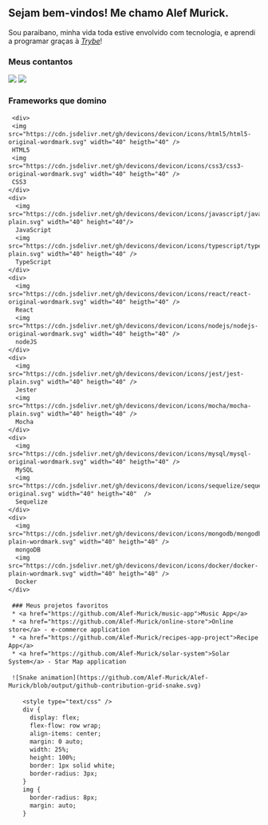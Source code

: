 ## Sejam bem-vindos! Me chamo Alef Murick.

 Sou paraibano, minha vida toda estive envolvido com tecnologia, e aprendi a programar graças à _[Trybe](https://www.betrybe.com/)_!

### Meus contantos
<a href="mailto:alefmurick@hotmail.com"><img src="https://img.shields.io/badge/Microsoft_Outlook-0078D4?style=for-the-badge&logo=microsoft-outlook&logoColor=white"></a> <a href="https://www.https://www.linkedin.com/in/alef-murick/"><img src="https://img.shields.io/badge/LinkedIn-0077B5?style=for-the-badge&logo=linkedin&logoColor=white"></a>

### Frameworks que domino

     <div>
     <img src="https://cdn.jsdelivr.net/gh/devicons/devicon/icons/html5/html5-original-wordmark.svg" width="40" heigth="40" /> 
     HTML5
     <img src="https://cdn.jsdelivr.net/gh/devicons/devicon/icons/css3/css3-original-wordmark.svg" width="40" heigth="40" /> 
     CSS3
    </div>
    <div>
      <img src="https://cdn.jsdelivr.net/gh/devicons/devicon/icons/javascript/javascript-plain.svg" width="40" height="40"/>
      JavaScript
      <img src="https://cdn.jsdelivr.net/gh/devicons/devicon/icons/typescript/typescript-plain.svg" width="40" heigth="40" />
      TypeScript
    </div>
    <div>
      <img src="https://cdn.jsdelivr.net/gh/devicons/devicon/icons/react/react-original-wordmark.svg" width="40" heigth="40" /> 
      React
      <img src="https://cdn.jsdelivr.net/gh/devicons/devicon/icons/nodejs/nodejs-original-wordmark.svg" width="40" heigth="40" />
      nodeJS
    </div>
    <div>
      <img src="https://cdn.jsdelivr.net/gh/devicons/devicon/icons/jest/jest-plain.svg" width="40" heigth="40" /> 
      Jester
      <img src="https://cdn.jsdelivr.net/gh/devicons/devicon/icons/mocha/mocha-plain.svg" width="40" heigth="40" /> 
      Mocha
    </div>
    <div>
      <img src="https://cdn.jsdelivr.net/gh/devicons/devicon/icons/mysql/mysql-original-wordmark.svg" width="40" heigth="40" /> 
      MySQL
      <img src="https://cdn.jsdelivr.net/gh/devicons/devicon/icons/sequelize/sequelize-original.svg" width="40" heigth="40"  />
      Sequelize
    </div>
    <div>
      <img src="https://cdn.jsdelivr.net/gh/devicons/devicon/icons/mongodb/mongodb-plain-wordmark.svg" width="40" heigth="40" />
      mongoDB
      <img src="https://cdn.jsdelivr.net/gh/devicons/devicon/icons/docker/docker-plain-wordmark.svg" width="40" heigth="40" /> 
      Docker
    </div>
     
     ### Meus projetos favoritos
     * <a href="https://github.com/Alef-Murick/music-app">Music App</a>
     * <a href="https://github.com/Alef-Murick/online-store">Online store</a> - e-commerce application
     * <a href="https://github.com/Alef-Murick/recipes-app-project">Recipe App</a>
     * <a href="https://github.com/Alef-Murick/solar-system">Solar System</a> - Star Map application
     
     ![Snake animation](https://github.com/Alef-Murick/Alef-Murick/blob/output/github-contribution-grid-snake.svg)
     
        <style type="text/css" />
        div {
          display: flex;
          flex-flow: row wrap;
          align-items: center;
          margin: 0 auto;
          width: 25%;
          height: 100%;
          border: 1px solid white;
          border-radius: 3px;
        }
        img {
          border-radius: 8px;
          margin: auto;
        }
